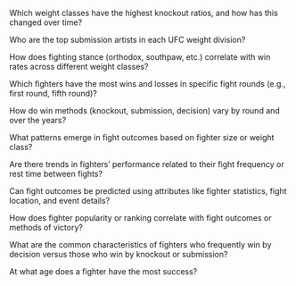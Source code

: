 
Which weight classes have the highest knockout ratios, and how has this changed over time?

Who are the top submission artists in each UFC weight division?

How does fighting stance (orthodox, southpaw, etc.) correlate with win rates across different weight classes?

Which fighters have the most wins and losses in specific fight rounds (e.g., first round, fifth round)?

How do win methods (knockout, submission, decision) vary by round and over the years?

What patterns emerge in fight outcomes based on fighter size or weight class?

Are there trends in fighters’ performance related to their fight frequency or rest time between fights?

Can fight outcomes be predicted using attributes like fighter statistics, fight location, and event details?

How does fighter popularity or ranking correlate with fight outcomes or methods of victory?

What are the common characteristics of fighters who frequently win by decision versus those who win by knockout or submission?

At what age does a fighter have the most success?